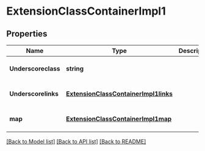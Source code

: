 # ExtensionClassContainerImpl1

## Properties
Name | Type | Description | Notes
------------ | ------------- | ------------- | -------------
**Underscoreclass** | **string** |  | [optional] [default to null]
**Underscorelinks** | [**ExtensionClassContainerImpl1links**](ExtensionClassContainerImpl1links.md) |  | [optional] [default to null]
**map** | [**ExtensionClassContainerImpl1map**](ExtensionClassContainerImpl1map.md) |  | [optional] [default to null]

[[Back to Model list]](../README.md#documentation-for-models) [[Back to API list]](../README.md#documentation-for-api-endpoints) [[Back to README]](../README.md)


